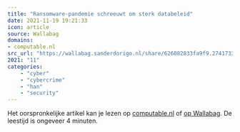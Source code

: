 ```yaml
---
title: "Ransomware-pandemie schreeuwt om sterk databeleid"
date: 2021-11-19 19:21:33
icon: article
source: Wallabag
domains:
- computable.nl
src_url: "https://wallabag.sanderdorigo.nl/share/626082833fa9f9.27417332"
2021: "11"
categories:
    - "cyber"
    - "cybercrime"
    - "han"
    - "security"
---
```

Het oorspronkelijke artikel kan je lezen op [computable.nl](https://www.computable.nl/artikel/blogs/security/7255509/5260614/ransomware-pandemie-schreeuwt-om-sterk-databeleid.html) of [op Wallabag](https://wallabag.sanderdorigo.nl/share/626082833fa9f9.27417332). De leestijd is ongeveer 4 minuten.